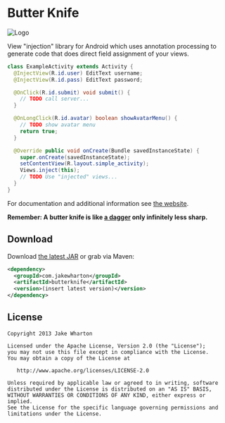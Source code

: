 Butter Knife
============

![Logo](website/static/logo.png)

View "injection" library for Android which uses annotation processing to
generate code that does direct field assignment of your views.

```java
class ExampleActivity extends Activity {
  @InjectView(R.id.user) EditText username;
  @InjectView(R.id.pass) EditText password;

  @OnClick(R.id.submit) void submit() {
    // TODO call server...
  }

  @OnLongClick(R.id.avatar) boolean showAvatarMenu() {
    // TODO show avatar menu
    return true;
  }

  @Override public void onCreate(Bundle savedInstanceState) {
    super.onCreate(savedInstanceState);
    setContentView(R.layout.simple_activity);
    Views.inject(this);
    // TODO Use "injected" views...
  }
}
```

For documentation and additional information see [the website][3].

__Remember: A butter knife is like [a dagger][1] only infinitely less sharp.__



Download
--------

Download [the latest JAR][2] or grab via Maven:

```xml
<dependency>
  <groupId>com.jakewharton</groupId>
  <artifactId>butterknife</artifactId>
  <version>(insert latest version)</version>
</dependency>
```



License
-------

    Copyright 2013 Jake Wharton

    Licensed under the Apache License, Version 2.0 (the "License");
    you may not use this file except in compliance with the License.
    You may obtain a copy of the License at

       http://www.apache.org/licenses/LICENSE-2.0

    Unless required by applicable law or agreed to in writing, software
    distributed under the License is distributed on an "AS IS" BASIS,
    WITHOUT WARRANTIES OR CONDITIONS OF ANY KIND, either express or implied.
    See the License for the specific language governing permissions and
    limitations under the License.



 [1]: http://square.github.com/dagger/
 [2]: http://repository.sonatype.org/service/local/artifact/maven/redirect?r=central-proxy&g=com.jakewharton&a=butterknife&v=LATEST
 [3]: http://jakewharton.github.com/butterknife/
